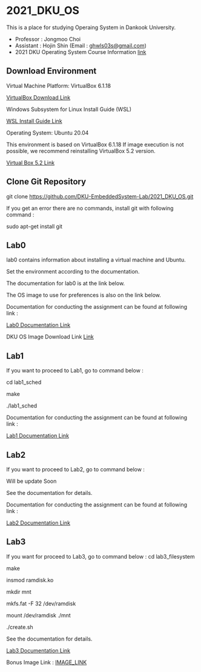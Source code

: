 # 2021_DKU_OS


This is a place for studying Operaing System in Dankook University.
- Professor : Jongmoo Choi
- Assistant : Hojin Shin (Email : ghwls03s@gmail.com)
- 2021 DKU Operating System Course Information [link](http://embedded.dankook.ac.kr/~choijm/course/course.html)


## Download Environment
Virtual Machine Platform: VirtualBox 6.1.18

[VirtualBox Download Link](https://www.virtualbox.org/wiki/Downloads)

Windows Subsystem for Linux Install Guide (WSL)

[WSL Install Guide Link](https://docs.microsoft.com/ko-KR/windows/wsl/install-win10#step-4---download-the-linux-kernel-update-package)

Operating System: Ubuntu 20.04

This environment is based on VirtualBox 6.1.18
If image execution is not possible, we recommend reinstalling VirtualBox 5.2 version.

[Virtual Box 5.2 Link](https://www.virtualbox.org/wiki/Download_Old_Builds_5_2)

## Clone Git Repository
git clone https://github.com/DKU-EmbeddedSystem-Lab/2021_DKU_OS.git

If you get an error there are no commands, install git with following command :

sudo apt-get install git

## Lab0

lab0 contains information about installing a virtual machine and Ubuntu.

Set the environment according to the documentation.

The documentation for lab0 is at the link below.

The OS image to use for preferences is also on the link below.

Documentation for conducting the assignment can be found at following link :

[Lab0 Documentation Link](https://drive.google.com/file/d/1wVn5F4VII52AuR7_dPml5srA5a7ZzTzh/view?usp=sharing)

DKU OS Image Download Link [Link](https://drive.google.com/file/d/11vOOjmYY-kWOY2u1andpluxYBdSQT-EA/view?usp=sharing)


## Lab1
If you want to proceed to Lab1, go to command below :

cd lab1_sched

make

./lab1_sched

Documentation for conducting the assignment can be found at following link :

[Lab1 Documentation Link](https://drive.google.com/file/d/1mYGDew24HVDfdBL1VkqQuCpRC9JRzaKU/view?usp=sharing)

## Lab2
If you want to proceed to Lab2, go to command below :

Will be update Soon

See the documentation for details.

Documentation for conducting the assignment can be found at following link :

[Lab2 Documentation Link]()

## Lab3

If you want for proceed to Lab3, go to command below :
cd lab3_filesystem

make

insmod ramdisk.ko

mkdir mnt

mkfs.fat -F 32 /dev/ramdisk

mount /dev/ramdisk ./mnt

./create.sh

See the documentation for details.

[Lab3 Documentation Link]()

Bonus Image Link : [IMAGE_LINK](https://drive.google.com/open?id=1nDOef1QCtXNO49R87IVuYgpwCOdOsPK7)
